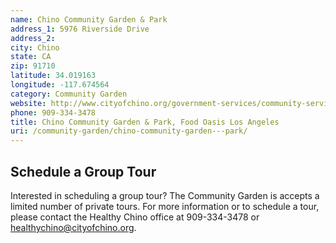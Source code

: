 ```yaml
---
name: Chino Community Garden & Park
address_1: 5976 Riverside Drive
address_2: 
city: Chino
state: CA
zip: 91710
latitude: 34.019163
longitude: -117.674564
category: Community Garden
website: http://www.cityofchino.org/government-services/community-services/healthy-chino/community-garden
phone: 909-334-3478
title: Chino Community Garden & Park, Food Oasis Los Angeles
uri: /community-garden/chino-community-garden---park/
---
```

## Schedule a Group Tour

Interested in scheduling a group tour? The Community Garden is accepts a limited number of private tours. For more information or to schedule a tour, please contact the Healthy Chino office at 909-334-3478 or [healthychino@cityofchino.org](healthychino@cityofchino.org).
